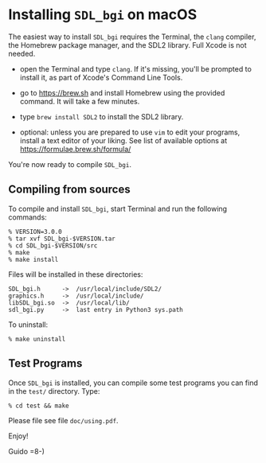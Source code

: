 # Installing `SDL_bgi` on macOS

The easiest way to install `SDL_bgi` requires the Terminal, the
`clang` compiler, the Homebrew package manager, and the SDL2 library.
Full Xcode is not needed.

- open the Terminal and type `clang`. If it's missing, you'll be
  prompted to install it, as part of Xcode's Command Line Tools.

- go to <https://brew.sh> and install Homebrew using the provided
  command. It will take a few minutes.

- type `brew install SDL2` to install the SDL2 library.

- optional: unless you are prepared to use `vim` to edit your
  programs, install a text editor of your liking. See list of
  available options at <https://formulae.brew.sh/formula/>

You're now ready to compile `SDL_bgi`.


## Compiling from sources

To compile and install `SDL_bgi`, start Terminal and run the following
commands:

    % VERSION=3.0.0
    % tar xvf SDL_bgi-$VERSION.tar
    % cd SDL_bgi-$VERSION/src
    % make
    % make install

Files will be installed in these directories:

    SDL_bgi.h      ->  /usr/local/include/SDL2/
    graphics.h     ->  /usr/local/include/
    libSDL_bgi.so  ->  /usr/local/lib/
    sdl_bgi.py     ->  last entry in Python3 sys.path

To uninstall:

    % make uninstall


## Test Programs

Once `SDL_bgi` is installed, you can compile some test programs you
can find in the `test/` directory. Type:

    % cd test && make

Please file see file `doc/using.pdf`.

Enjoy!

Guido =8-)
